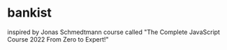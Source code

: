 # bankist
inspired by Jonas Schmedtmann course called "The Complete JavaScript Course 2022 From Zero to Expert!"
